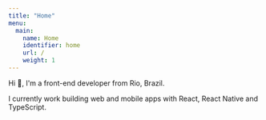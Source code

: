 ```yaml
---
title: "Home"
menu:
  main:
    name: Home
    identifier: home
    url: /
    weight: 1
---
```


Hi 👋, I'm a front-end developer from Rio, Brazil.

I currently work building web and mobile apps with React, React Native and
TypeScript.
